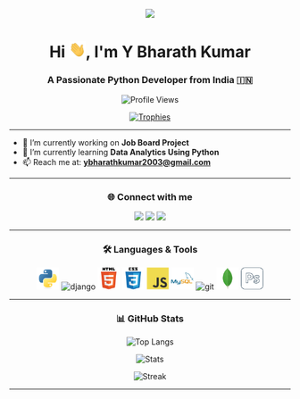 
<p align="center">
  <img src="https://media.giphy.com/media/qgQUggAC3Pfv687qPC/giphy.gif" width="400" />
</p>


<h1 align="center">Hi <img src="https://raw.githubusercontent.com/ABSphreak/ABSphreak/master/gifs/Hi.gif" width="30px">, I'm  Y Bharath Kumar</h1>
<h3 align="center">A Passionate Python Developer from India 🇮🇳</h3>

<p align="center">
  <img src="https://komarev.com/ghpvc/?username=bharath609&label=Profile%20views&color=0e75b6&style=flat" alt="Profile Views" />
</p>

<p align="center">
  <a href="https://github.com/ryo-ma/github-profile-trophy">
    <img src="https://github-profile-trophy.vercel.app/?username=bharath609&theme=gruvbox" alt="Trophies" />
  </a>
</p>

---

- 🔭 I’m currently working on **Job Board Project**
- 🌱 I’m currently learning **Data Analytics Using Python**
- 📫 Reach me at: **ybharathkumar2003@gmail.com**

---

<h3 align="center">🌐 Connect with me</h3>
<p align="center">
  <!-- Add your social links here -->
  <a href="mailto:ybharathkumar2003@gmail.com"><img src="https://img.shields.io/badge/Gmail-D14836?style=for-the-badge&logo=gmail&logoColor=white" /></a>
  <a href="https://www.linkedin.com/in/y-bharath-kumar-5990b4263" target="_blank"><img src="https://img.shields.io/badge/LinkedIn-0077B5?style=for-the-badge&logo=linkedin&logoColor=white" /></a>
  <a href="https://github.com/bharath609" target="_blank"><img src="https://img.shields.io/badge/GitHub-100000?style=for-the-badge&logo=github&logoColor=white" /></a>
</p>

---

<h3 align="center">🛠️ Languages & Tools</h3>
<p align="center">
  <img src="https://raw.githubusercontent.com/devicons/devicon/master/icons/python/python-original.svg" alt="python" width="40" height="40"/>
  <img src="https://cdn.worldvectorlogo.com/logos/django.svg" alt="django" width="40" height="40"/>
  <img src="https://raw.githubusercontent.com/devicons/devicon/master/icons/html5/html5-original-wordmark.svg" alt="html" width="40" height="40"/>
  <img src="https://raw.githubusercontent.com/devicons/devicon/master/icons/css3/css3-original-wordmark.svg" alt="css" width="40" height="40"/>
  <img src="https://raw.githubusercontent.com/devicons/devicon/master/icons/javascript/javascript-original.svg" alt="javascript" width="40" height="40"/>
  <img src="https://raw.githubusercontent.com/devicons/devicon/master/icons/mysql/mysql-original-wordmark.svg" alt="mysql" width="40" height="40"/>
  <img src="https://www.vectorlogo.zone/logos/git-scm/git-scm-icon.svg" alt="git" width="40" height="40"/>
  <img src="https://raw.githubusercontent.com/devicons/devicon/master/icons/MongoDB/MongoDB-original.svg" alt="MongoDB" width="40" height="40"/>
  <img src="https://raw.githubusercontent.com/devicons/devicon/master/icons/photoshop/photoshop-line.svg" alt="photoshop" width="40" height="40"/>
</p>

---

<h3 align="center">📊 GitHub Stats</h3>
<p align="center">
  <img src="https://github-readme-stats.vercel.app/api/top-langs?username=bharath609&show_icons=true&locale=en&layout=compact&theme=tokyonight" alt="Top Langs" />
</p>
<p align="center">
  <img src="https://github-readme-stats.vercel.app/api?username=bharath609&show_icons=true&locale=en&theme=tokyonight" alt="Stats" />
</p>
<p align="center">
  <img src="https://github-readme-streak-stats.herokuapp.com/?user=bharath609&theme=tokyonight" alt="Streak" />
</p>

---


